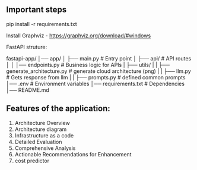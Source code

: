 
## Important steps
pip install -r requirements.txt

Install Graphviz - https://graphviz.org/download/#windows


FastAPI struture:

fastapi-app/
│── app/
│   ├── main.py                         # Entry point
│   ├── api/                            # API routes
│   │   │── endpoints.py                # Business logic for APIs
|   ├── utils/
|   |   ├── generate_architecture.py    # generate cloud architecture (png)
|   |   ├── llm.py                      # Gets response from llm
|   |   ├── prompts.py                  # defined common prompts
│── .env                                # Environment variables
│── requirements.txt                    # Dependencies
│── README.md




## Features of the application:

1. Architecture Overview
2. Architecture diagram
3. Infrastructure as a code
4. Detailed Evaluation
  1. Comprehensive Analysis
  2. Actionable Recommendations for Enhancement
5. cost predictor